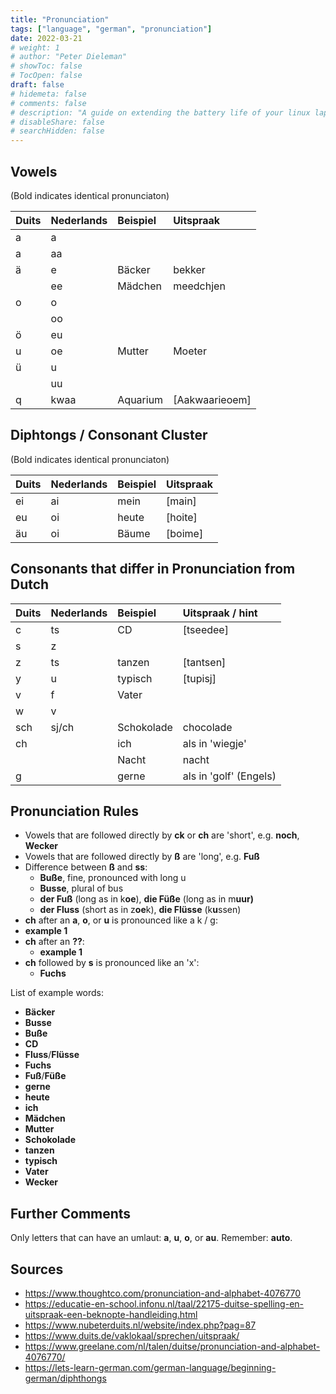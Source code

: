 ```yaml
---
title: "Pronunciation"
tags: ["language", "german", "pronunciation"]
date: 2022-03-21
# weight: 1
# author: "Peter Dieleman"
# showToc: false
# TocOpen: false
draft: false
# hidemeta: false
# comments: false
# description: "A guide on extending the battery life of your linux laptop"
# disableShare: false
# searchHidden: false
---
```


## Vowels

(Bold indicates identical pronunciaton)

| Duits | Nederlands | Beispiel | Uitspraak      |
| :---- | :--------- | :------- | :------------- |
| a     | a          |          |                |
| a     | aa         |          |                |
| ä     | e          | Bäcker   | bekker         |
|       | ee         | Mädchen  | meedchjen      |
| o     | o          |          |                |
|       | oo         |          |                |
| ö     | eu         |          |                |
| u     | oe         | Mutter   | Moeter         |
| ü     | u          |          |                |
|       | uu         |          |                |
| q     | kwaa       | Aquarium | [Aakwaarieoem] |

## Diphtongs / Consonant Cluster

(Bold indicates identical pronunciaton)

| Duits  | Nederlands | Beispiel | Uitspraak |
| :----- | :--------- | :------- | :-------- |
| ei     | ai         | mein     | [main]    |
| eu     | oi         | heute    | [hoite]   |
| äu     | oi         | Bäume    | [boime]   |


## Consonants that differ in Pronunciation from Dutch


| Duits | Nederlands | Beispiel   | Uitspraak / hint       |
| :---- | :--------- | :--------- | :--------------------- |
| c     | ts         | CD         | [tseedee]              |
| s     | z          |            |                        |
| z     | ts         | tanzen     | [tantsen]              |
| y     | u          | typisch    | [tupisj]               |
| v     | f          | Vater      |                        |
| w     | v          |            |                        |
| sch   | sj/ch      | Schokolade | chocolade              |
| ch    |            | ich        | als in 'wiegje'        |
|       |            | Nacht      | nacht                  |
| g     |            | gerne      | als in 'golf' (Engels) |



## Pronunciation Rules

- Vowels that are followed directly by **ck** or **ch** are 'short', e.g. **noch**, **Wecker**
- Vowels that are followed directly by **ß** are  'long', e.g. **Fuß**
- Difference between **ß** and **ss**:
  - **Buße**, fine, pronounced with long u
  - **Busse**, plural of bus
  - **der Fuß** (long as in k**oe**), **die Füße** (long as in m**uur)**
  - **der Fluss** (short as in z**oe**k), **die Flüsse** (k**u**ssen)
- **ch** after an **a**, **o**, or **u** is pronounced like a k / g:
- **example 1**
- **ch** after an **??**:
  - **example 1**
- **ch** followed by **s** is pronounced like an 'x':
  - **Fuchs**

List of example words:

- **Bäcker**
- **Busse**
- **Buße**
- **CD**
- **Fluss**/**Flüsse**
- **Fuchs**
- **Fuß**/**Füße**
- **gerne**
- **heute**
- **ich**
- **Mädchen**
- **Mutter**
- **Schokolade**
- **tanzen**
- **typisch**
- **Vater**
- **Wecker**

## Further Comments

Only letters that can have an umlaut: **a**, **u**, **o**, or **au**. Remember: **auto**.

## Sources

- <https://www.thoughtco.com/pronunciation-and-alphabet-4076770>
- <https://educatie-en-school.infonu.nl/taal/22175-duitse-spelling-en-uitspraak-een-beknopte-handleiding.html>
- <https://www.nubeterduits.nl/website/index.php?pag=87>
- <https://www.duits.de/vaklokaal/sprechen/uitspraak/>
- <https://www.greelane.com/nl/talen/duitse/pronunciation-and-alphabet-4076770/>
- <https://lets-learn-german.com/german-language/beginning-german/diphthongs>